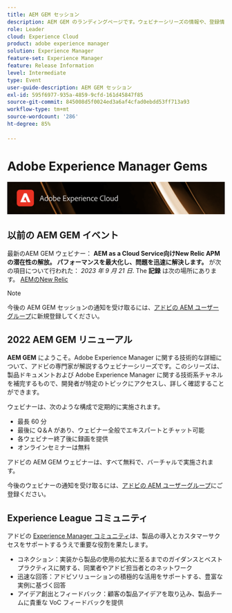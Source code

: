 ```yaml
---
title: AEM GEM セッション
description: AEM GEM のランディングページです。ウェビナーシリーズの情報や、登録情報、過去のウェビナーや今後のウェビナーに関する情報などを掲載します。
role: Leader
cloud: Experience Cloud
product: adobe experience manager
solution: Experience Manager
feature-set: Experience Manager
feature: Release Information
level: Intermediate
type: Event
user-guide-description: AEM GEM セッション
exl-id: 595f6977-935a-4859-9cfd-161d45847f85
source-git-commit: 845008d5f0024ed3a6af4cfad0ebdd53ff713a93
workflow-type: tm+mt
source-wordcount: '286'
ht-degree: 85%

---
```


# Adobe Experience Manager Gems

<img alt="デジタルエクスペリエンス" src="./assets/ADX_Gems.png"/>

## 以前の AEM GEM イベント

<!--  Remove the comment marks, and put the upcoming event in the below table

<table style="max-width: 1214px;">
<tr>
  <td style="vertical-align: top;">
    <a href="https://www.youtube.com/watch?v=f1T9XU9TCJU">
      <img alt="Experience League LIVE Oct 25" src="assets/Oct25_2022_exl_live_banner_web_1920_WebBanner.png">
    </a>
    <div>
      <a href="https://www.youtube.com/watch?v=f1T9XU9TCJU">
        <strong>Deliver the right offer at the right time with decision management</strong>
      </a>
      <br/><em>with Sandra Hausmann, Ben Tepfer, Brandon Poyfair, and Jason Hickey</em>
      <br/><em>October 25, 2022</em>
    </div>
  </td>
</tr>
</table>

-->
最新のAEM GEM ウェビナー： **AEM as a Cloud Service向けNew Relic APM の潜在性の解放。 パフォーマンスを最大化し、問題を迅速に解決します。** が次の項目について行われた： *2023 年 9 月 21 日*.
The **記録** は次の場所にあります。 [AEMのNew Relic](/help/experience-manager-gems/gems2023/newrelic-apm-for-aem-cloud-service.md)

>[!NOTE]
>
> 今後の AEM GEM セッションの通知を受け取るには、[アドビの AEM ユーザーグループ](https://aem-augs.adobe.com/)に新規登録してください。

## 2022 AEM GEM リニューアル

**AEM GEM** にようこそ。Adobe Experience Manager に関する技術的な詳細について、アドビの専門家が解説するウェビナーシリーズです。このシリーズは、製品ドキュメントおよび Adobe Experience Manager に関する技術系チャネルを補完するもので、開発者が特定のトピックにアクセスし、詳しく確認することができます。

ウェビナーは、次のような構成で定期的に実施されます。

* 最長 60 分
* 最後に Q＆A があり、ウェビナー全般でエキスパートとチャット可能
* 各ウェビナー終了後に録画を提供
* オンラインセミナーは無料

アドビの AEM GEM ウェビナーは、すべて無料で、バーチャルで実施されます。

今後のウェビナーの通知を受け取るには、[アドビの AEM ユーザーグループ](https://aem-augs.adobe.com/)にご登録ください。

## Experience League コミュニティ

アドビの [Experience Manager コミュニティ](https://experienceleaguecommunities.adobe.com/t5/adobe-experience-manager/ct-p/adobe-experience-manager-community?profile.language=ja)は、製品の導入とカスタマーサクセスをサポートするうえで重要な役割を果たします。

* コネクション：実装から製品の使用の拡大に至るまでのガイダンスとベストプラクティスに関する、同業者やアドビ担当者とのネットワーク
* 迅速な回答：アドビソリューションの積極的な活用をサポートする、豊富な実例に基づく回答
* アイデア創出とフィードバック：顧客の製品アイデアを取り込み、製品チームに貴重な VoC フィードバックを提供
